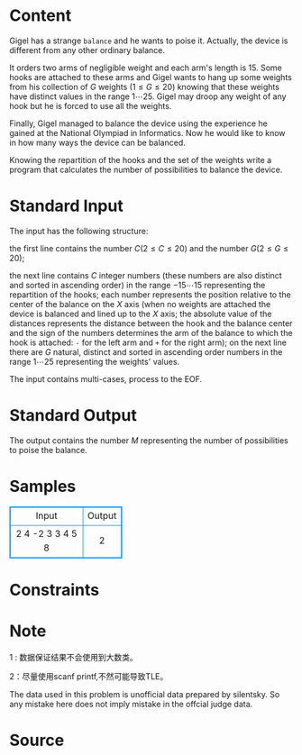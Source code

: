 
# Content

Gigel has a strange `balance` and he wants to poise it. Actually, the device is different from any other ordinary balance. 

It orders two arms of negligible weight and each arm's length is $15$. Some hooks are attached to these arms and Gigel wants to hang up some weights from his collection of $G$ weights $(1 \leq G \leq 20)$ knowing that these weights have distinct values in the range $1 \cdots 25$. Gigel may droop any weight of any hook but he is forced to use all the weights. 

Finally, Gigel managed to balance the device using the experience he gained at the National Olympiad in Informatics. Now he would like to know in how many ways the device can be balanced. 

Knowing the repartition of the hooks and the set of the weights write a program that calculates the number of possibilities to balance the device.

# Standard Input

The input has the following structure: 

the first line contains the number $C (2 \leq C \leq 20)$ and the number $G (2 \leq G \leq 20)$; 

the next line contains $C$ integer numbers (these numbers are also distinct and sorted in ascending order) in the range $-15 \cdots 15$ representing the repartition of the hooks; each number represents the position relative to the center of the balance on the $X$ axis (when no weights are attached the device is balanced and lined up to the $X$ axis; the absolute value of the distances represents the distance between the hook and the balance center and the sign of the numbers determines the arm of the balance to which the hook is attached: `-` for the left arm and `+` for the right arm); on the next line there are $G$ natural, distinct and sorted in ascending order numbers in the range $1 \cdots 25$ representing the weights' values.

The input contains multi-cases, process to the EOF.

# Standard Output

The output contains the number $M$ representing the number of possibilities to poise the balance.

# Samples

<style>
        table,table tr th, table tr td { border:1px solid #0094ff; }
        table { width: 200px; min-height: 25px; line-height: 25px; text-align: center; border-collapse: collapse;}   
    </style>
<table>
	<tr>
		<td>Input</td>
		<td>Output</td>
	</tr>
<tr><td>2 4
-2 3
3 4 5 8</td><td>2</td></tr></table>


# Constraints



# Note

1 :  数据保证结果不会使用到大数类。

2：尽量使用scanf printf,不然可能导致TLE。

The data used in this problem is unofficial data prepared by silentsky. So any mistake here does not imply mistake in the offcial judge data.

# Source


